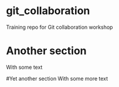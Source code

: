 # git_collaboration
Training repo for Git collaboration workshop

# Another section
With some text

#Yet another section
With some more text
